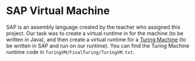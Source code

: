 # SAP Virtual Machine
SAP is an assembly language created by the teacher who assigned this project. Our task was to create a virtual runtime in for the machine (to be written in Java), and then create 
a virtual runtime for a [Turing Machine](https://en.wikipedia.org/wiki/Turing_machine) (to be written in SAP and run on our runtime). You can find the Turing Machine runtime code in `TuringVM/FinalTuring/TuringVM.txt`.
